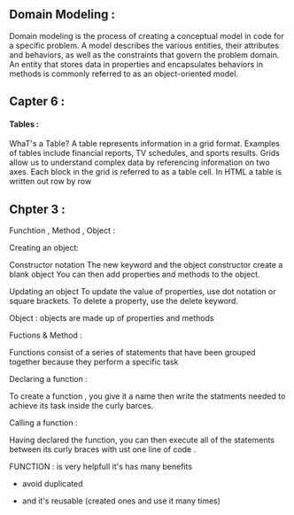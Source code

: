 




## Domain Modeling :









Domain modeling is the process of creating a conceptual model in code for a specific problem. A model describes the various entities, their attributes and behaviors, as well as the constraints that govern the problem domain. An entity that stores data in properties and encapsulates behaviors in methods is commonly referred to as an object-oriented model.

















## Capter 6 :







#### Tables :





WhaT's a Table?
A table represents information in a grid format. Examples of tables include financial reports, TV schedules, and sports results.
Grids allow us to understand complex data by referencing information on two axes.
Each block in the grid is referred to as a table cell. In HTML a table is written out row by row






## Chpter 3 :








Funchtion , Method , Object :





Creating an object: 


Constructor notation
The new keyword and the object constructor create a blank object
You can then add properties and methods to the object.

Updating an object
To update the value of properties, use dot notation or square brackets.
To delete a property, use the delete keyword.


Object :
 objects are made up of properties and methods



Fuctions & Method :


Functions consist of a series of statements 
that have been grouped together because they 
perform a specific task




 Declaring a function :

To create a function , you give it a name then write the statments needed to achieve its task inside the curly barces.


Calling a function :



Having declared the function, you can then execute all of the statements between its curly braces with ust one line of code .



FUNCTION : is very helpfull it's has many benefits

- avoid duplicated


- and it's reusable (created ones and use it many times)